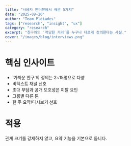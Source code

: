 ```yaml
---
title: "사용자 인터뷰에서 배운 5가지"
date: "2025-09-26"
author: "Team Pleiades"
tags: ["research", "insight", "ux"]
category: "research"
excerpt: "친구와의 ‘적당한 거리’를 누구나 다르게 정의한다는 사실."
cover: "/images/blog/interviews.png"
---
```

# 핵심 인사이트
- ‘가까운 친구’의 정의는 2~15명으로 다양
- 비텍스트 채널 선호
- 초대 부담과 공개 모호성은 이탈 요인
- 그룹별 다른 톤
- 한 주 요약/다시보기 선호

# 적용
관계 크기를 강제하지 않고, 요약 기능을 기본으로 둡니다.

